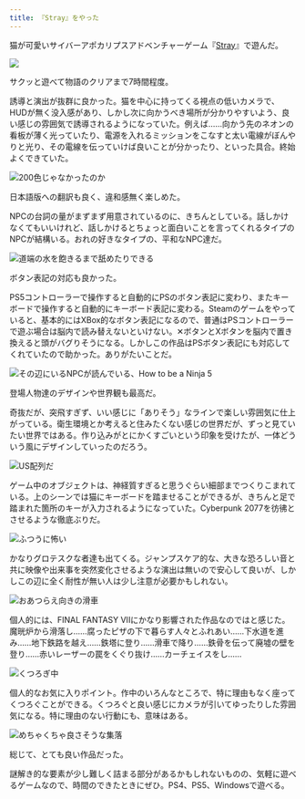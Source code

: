 ```yaml
---
title: 『Stray』をやった
---
```

猫が可愛いサイバーアポカリプスアドベンチャーゲーム『[Stray](https://store.steampowered.com/app/1332010/Stray/?l=japanese)』で遊んだ。

![](https://lh4.googleusercontent.com/mlFxg5Wg43d-nTBRRqJG2aMWdnZ_BFRgeYkpqMeEEWmptv9AHLf3YTb9MubswcV2k4SwnOLtgAofKcgmrpmAuEnqZmgt4aVHaFkSoXR39S32elzLvbKJi_ILthjTyBk8xaMFC2o6Sq-9t4tU04UzeFTQvrnMRplMhbeISnpcykz247Ue7eJNYBufuARRgw)

サクッと遊べて物語のクリアまで7時間程度。

誘導と演出が抜群に良かった。猫を中心に持ってくる視点の低いカメラで、HUDが無く没入感があり、しかし次に向かうべき場所が分かりやすいよう、良い感じの雰囲気で誘導されるようになっていた。例えば……向かう先のネオンの看板が薄く光っていたり、電源を入れるミッションをこなすと太い電線がぼんやりと光り、その電線を伝っていけば良いことが分かったり、といった具合。終始よくできていた。

![](https://lh5.googleusercontent.com/-u6misw_ULSG2WIMbuz7DoDrwTJIGzvDPzwt8Z4pE2_Bc-vy54ndJ3t5MBRQJYY4Tf0lsznv3gL69stoxPENQfVc3i0FZExmYjCMrsgMjXAdQYITwwmho4yCRgvdEToRRdhfrjrFipSZIZw4hm3n3OLpNZfqlZ0m7PO8v-DE1-HSvjug2Ks0RXBabPt9Ag "200色じゃなかったのか")

日本語版への翻訳も良く、違和感無く楽しめた。

NPCの台詞の量がまずまず用意されているのに、きちんとしている。話しかけなくてもいいけれど、話しかけるとちょっと面白いことを言ってくれるタイプのNPCが結構いる。おれの好きなタイプの、平和なNPC達だ。

![](https://lh4.googleusercontent.com/VsOEXMim38bkN5s0UznFHeN4C4Oapo5GkabaAAxDSppkOQuf5YiJ_vPS7_uzQXUX-qdVcZZfZzdGK6vbHzs0Znjr4nozPH8ZUM-t-kBhshG88br1LrAbWaayB4PE6CVw8Mp31y21DRjiUhVuBTWnM4K0aXQiB11UIKPYyXWsEK0ndzND-nc3edXR6085MA "道端の水を飽きるまで舐めたりできる")

ボタン表記の対応も良かった。

PS5コントローラーで操作すると自動的にPSのボタン表記に変わり、またキーボードで操作すると自動的にキーボード表記に変わる。Steamのゲームをやっていると、基本的にはXBox的なボタン表記になるので、普通はPSコントローラーで遊ぶ場合は脳内で読み替えないといけない。✕ボタンとXボタンを脳内で置き換えると頭がバグりそうになる。しかしこの作品はPSボタン表記にも対応してくれていたので助かった。ありがたいことだ。

![](https://lh5.googleusercontent.com/Gxt5SK6QghKxXNKmjYGA5HegZKHDDKToaO-OHtzhM9R_ZwPyMFzAvaOZqOh1bgpzdYzavNMhDrcT_tE2M1RltIzLdNmBbM1-5oMCxGJgXVIMnkLevFt-wLJ6VTdgkMCVpQH1fM4-pjRh6WVdJl-rvAQ7YiubUCtRHAN6m1nlKNT9YIq4EDmqOK-5hbflRw "その辺にいるNPCが読んでいる、How to be a Ninja 5")

登場人物達のデザインや世界観も最高だ。

奇抜だが、突飛すぎず、いい感じに「ありそう」なラインで楽しい雰囲気に仕上がっている。衛生環境とか考えると住みたくない感じの世界だが、ずっと見ていたい世界ではある。作り込みがとにかくすごいという印象を受けたが、一体どういう風にデザインしていったのだろう。

![](https://lh5.googleusercontent.com/vENXYLr7R4_uasoEyRCH7I4KN0lnA-SSgxcTiHGy0EcxU1Q0aRuMWGtxAeM48hajuE0n32DOHZYvM9X7sXzBCPQhDoTZP95cEsqqRKWqw6KLSToQa3EESt_sc4WPvvfnIFl2b6XJYcM-otD_7vmSzRM3Dsqx_r4Ost3J4H-52I8GSZu-f5MSfDFEy4CKZg "US配列だ")

ゲーム中のオブジェクトは、神経質すぎると思うぐらい細部までつくりこまれている。上のシーンでは猫にキーボードを踏ませることができるが、きちんと足で踏まれた箇所のキーが入力されるようになっていた。Cyberpunk 2077を彷彿とさせるような徹底ぶりだ。

![](https://lh5.googleusercontent.com/x7mxRTmzlFjBbxzNe22lNzR8CSr53vHUFF_pjIuLgxl8KqE82OgLp6qATxn7QLQ7kut-KYppAXQaIENDeU0EBzwJ8dEaQsz6uRFTwNTdlqkHVQPe0D3zp6boCxssGJwv8q6ne0N6WO5IbKRqMeUK8IMo9dB_UkC874_R8GINQCCEOsjlsmuF3Mayaowrvw "ふつうに怖い")

かなりグロテスクな者達も出てくる。ジャンプスケア的な、大きな恐ろしい音と共に映像や出来事を突然変化させるような演出は無いので安心して良いが、しかしこの辺に全く耐性が無い人は少し注意が必要かもしれない。

![](https://lh6.googleusercontent.com/mQ53dEDaDteL2hZFkEseGOhXcjMTI19fI80mJz-tf3w-uX03AL8mb22Y9UOpkAF2V2RunOO7BS6wPNH1up34ek0sO0lopKz9NwzfSgkeU7By2qUcO4WPkTYVmI6_2JjeuvQUlR5Jc9AA1bIqjumWQsz8kplf_tEu-Nd7SsNzr4oObyc_05VX92_tiYIzDg "おあつらえ向きの滑車")

個人的には、FINAL FANTASY VIIにかなり影響された作品なのではと感じた。魔晄炉から滑落し……腐ったピザの下で暮らす人々とふれあい……下水道を進み……地下鉄路を越え……鉄塔に登り……滑車で降り……鉄骨を伝って廃墟の壁を登り……赤いレーザーの罠をくぐり抜け……カーチェイスをし……

![](https://lh3.googleusercontent.com/ZkLdTr75EOIfWMg-A8IPcoiojsVDTwzSHqNMTznm_Th79ujvOCbY9EiNlVaKssoAR_JxNzLzZWev1Y3N18OMEYIGReKB8v0srhs4APZPQMpRt71moqoJhLDBQLtxhytpSMpxqWSaAGiT1sstogV16hTN7DkcsUXRWZW-fahAyOyxgWUinsFHvRfwspThog "くつろぎ中")

個人的なお気に入りポイント。作中のいろんなところで、特に理由もなく座ってくつろぐことができる。くつろぐと良い感じにカメラが引いてゆったりした雰囲気になる。特に理由のない行動にも、意味はある。

![](https://lh6.googleusercontent.com/2CymtA-WMlSFzE05blIXueDaeqst6RBVD2Ke6gsuhN-MfFurPe-qoBzFvfeqGbSliefVwb9f3JcAEZYbCTHOp2OkujviX3w7ec5S_-4ZQUwBC-XcoRe6IgGlvqIRNN0qClrA_Y02RSmyFHAVlulUHQ9q_AfrQnik4h5KSEABj1mN8ELKDgIl2-9oqSvPiw "めちゃくちゃ良さそうな集落")

総じて、とても良い作品だった。

謎解き的な要素が少し難しく詰まる部分があるかもしれないものの、気軽に遊べるゲームなので、時間のできたときにぜひ。PS4、PS5、Windowsで遊べる。
